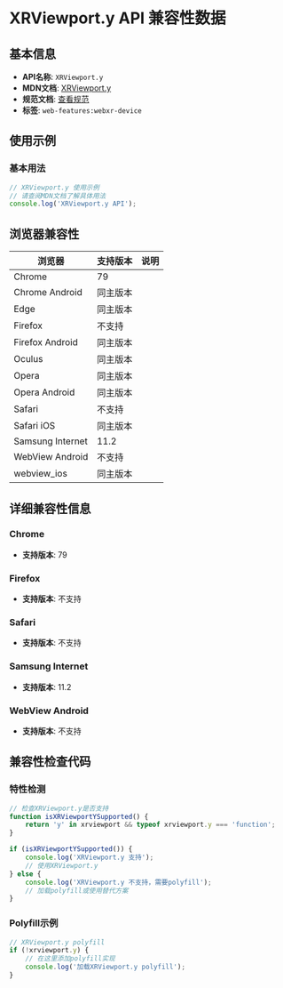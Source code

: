 # XRViewport.y API 兼容性数据

## 基本信息

- **API名称**: `XRViewport.y`
- **MDN文档**: [XRViewport.y](https://developer.mozilla.org/docs/Web/API/XRViewport/y)
- **规范文档**: [查看规范](https://immersive-web.github.io/webxr/#dom-xrviewport-y)
- **标签**: `web-features:webxr-device`

## 使用示例

### 基本用法

```javascript
// XRViewport.y 使用示例
// 请查阅MDN文档了解具体用法
console.log('XRViewport.y API');
```

## 浏览器兼容性

| 浏览器 | 支持版本 | 说明 |
|--------|----------|------|
| Chrome | 79 |  |
| Chrome Android | 同主版本 |  |
| Edge | 同主版本 |  |
| Firefox | 不支持 |  |
| Firefox Android | 同主版本 |  |
| Oculus | 同主版本 |  |
| Opera | 同主版本 |  |
| Opera Android | 同主版本 |  |
| Safari | 不支持 |  |
| Safari iOS | 同主版本 |  |
| Samsung Internet | 11.2 |  |
| WebView Android | 不支持 |  |
| webview_ios | 同主版本 |  |

## 详细兼容性信息

### Chrome

- **支持版本**: 79

### Firefox

- **支持版本**: 不支持

### Safari

- **支持版本**: 不支持

### Samsung Internet

- **支持版本**: 11.2

### WebView Android

- **支持版本**: 不支持

## 兼容性检查代码

### 特性检测

```javascript
// 检查XRViewport.y是否支持
function isXRViewportYSupported() {
    return 'y' in xrviewport && typeof xrviewport.y === 'function';
}

if (isXRViewportYSupported()) {
    console.log('XRViewport.y 支持');
    // 使用XRViewport.y
} else {
    console.log('XRViewport.y 不支持，需要polyfill');
    // 加载polyfill或使用替代方案
}
```

### Polyfill示例

```javascript
// XRViewport.y polyfill
if (!xrviewport.y) {
    // 在这里添加polyfill实现
    console.log('加载XRViewport.y polyfill');
}
```

